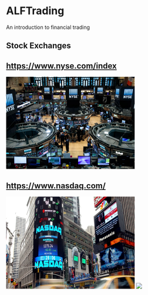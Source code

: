# ALFTrading
An introduction to financial trading

## Stock Exchanges

##  https://www.nyse.com/index

<img src="https://github.com/LennartFr/ALFTrading/blob/master/nyse.jpg" width='350' height='250'>

##  https://www.nasdaq.com/

<img src="https://github.com/LennartFr/ALFTrading/blob/master/nasdaq.jpg" width='350' height='250'>



<img src="https://github.com/favicon.ico" width="48">












    




